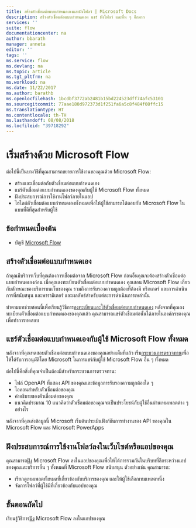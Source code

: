```yaml
---
title: สร้างตัวเชื่อมต่อแบบกำหนดเองและฝังโฟลว์ | Microsoft Docs
description: สร้างตัวเชื่อมต่อแบบกำหนดเอง แชร์ ฝังโฟลว์ และอื่น ๆ อีกมาก
services: ''
suite: flow
documentationcenter: na
author: bbarath
manager: anneta
editor: ''
tags: ''
ms.service: flow
ms.devlang: na
ms.topic: article
ms.tgt_pltfrm: na
ms.workload: na
ms.date: 11/22/2017
ms.author: barathb
ms.openlocfilehash: 1bcdbf3772ab2481b15bd224523dff74afc53101
ms.sourcegitcommit: 77aae180d972373d1f251fa6a5c8f484f08ffc15
ms.translationtype: HT
ms.contentlocale: th-TH
ms.lasthandoff: 08/08/2018
ms.locfileid: "39718292"
---
```

# <a name="start-to-build-with-microsoft-flow"></a>เริ่มสร้างด้วย Microsoft Flow

ต่อไปนี้เป็นบางวิธีที่คุณสามารถขยายการใช้งานของคุณด้วย Microsoft Flow:

* สร้างและเชื่อมต่อกับตัวเชื่อมต่อแบบกำหนดเอง
* แชร์ตัวเชื่อมต่อแบบกำหนดเองของคุณกับผู้ใช้ Microsoft Flow ทั้งหมด
* ฝังประสบการณ์การใช้งานโฟลว์ภายในแอป
* ไฮไลต์ตัวเชื่อมต่อแบบกำหนดเองทั้งหมดเพื่อให้ผู้ใช้สามารถโต้ตอบกับ Microsoft Flow ในแบบที่ดีที่สุดสำหรับผู้ใช้

## <a name="prerequisites"></a>ข้อกำหนดเบื้องต้น

* บัญชี [Microsoft Flow](https://flow.microsoft.com)

## <a name="create-a-custom-connector"></a>สร้างตัวเชื่อมต่อแบบกำหนดเอง

ถ้าคุณมีบริการเว็บที่คุณต้องการเชื่อมต่อจาก Microsoft Flow ก่อนอื่นคุณจะต้องสร้างตัวเชื่อมต่อแบบกำหนดเองก่อน เมื่อคุณลงทะเบียนตัวเชื่อมต่อแบบกำหนดเอง คุณสอน Microsoft Flow เกี่ยวกับลักษณะของบริการบนเว็บของคุณ รวมถึงการรับรองความถูกต้องที่ต้องมี ทริกเกอร์ และการดำเนินการที่สนับสนุน และพารามิเตอร์ และผลลัพธ์สำหรับแต่ละการดำเนินการเหล่านั้น

ทำตามบทช่วยสอนนี้เพื่อเรียนรู้วิธีการ[ลงทะเบียนและใช้ตัวเชื่อมต่อแบบกำหนดเอง](https://powerapps.microsoft.com/tutorials/register-custom-api/) หลังจากที่คุณลงทะเบียนตัวเชื่อมต่อแบบกำหนดเองของคุณแล้ว คุณสามารถแชร์ตัวเชื่อมต่อนั้นได้ภายในองค์กรของคุณเพื่อทำการทดสอบ

## <a name="share-a-custom-connector-with-all-microsoft-flow-users"></a>แชร์ตัวเชื่อมต่อแบบกำหนดเองกับผู้ใช้ Microsoft Flow ทั้งหมด

หลังจากที่คุณทดสอบตัวเชื่อมต่อแบบกำหนดเองของคุณอย่างเต็มที่แล้ว เริ่ม[กระบวนการตรวจทาน](https://flow.microsoft.com/blog/calling-all-saas-apps-now-you-can-build-your-own-connector-for-flow-and-logic-apps/)เพื่อให้ได้รับการอนุมัติโดย Microsoft ในการแชร์กับผู้ใช้ Microsoft Flow อื่น ๆ ทั้งหมด

ต่อไปนี้คือสิ่งที่คุณจำเป็นต้องมีสำหรับกระบวนการตรวจทาน:

* ไฟล์ OpenAPI ที่แสดง API ของคุณและข้อมูลการรับรองความถูกต้องใด ๆ
* ไอคอนสำหรับตัวเชื่อมต่อของคุณ
* คำอธิบายของตัวเชื่อมต่อของคุณ
* แนวคิดประมาณ 10 แนวคิดว่าตัวเชื่อมต่อของคุณจะเป็นประโยชน์กับผู้ใช้อื่นผ่านเทมเพลตต่าง ๆ อย่างไร

หลังจากที่คุณส่งข้อมูลนี้ Microsoft เริ่มต้นประเมินฟังก์ชันการทำงานของ API ของคุณใน Microsoft Flow และ Microsoft PowerApps

## <a name="embed-the-flow-experience-into-your-website-or-app"></a>ฝังประสบการณ์การใช้งานโฟลว์ลงในเว็บไซต์หรือแอปของคุณ

คุณสามารถ[ฝัง](developer/embed-flow-dev.md) Microsoft Flow ลงในแอปของคุณเพื่อให้ได้การรวมกันในบริบทที่ลึกระหว่างแอปของคุณและบริการอื่น ๆ ทั้งหมดที่ Microsoft Flow สนับสนุน ตัวอย่างเช่น คุณสามารถ:

* เรียกดูเทมเพลตทั้งหมดที่เกี่ยวข้องกับบริการของคุณ และให้ผู้ใช้เลือกเทมเพลตหนึ่ง
* จัดการโฟลว์ที่ผู้ใช้มีที่เกี่ยวข้องกับแอปของคุณ

## <a name="next-steps"></a>ขั้นตอนถัดไป

เรียนรู้วิธีการ[ฝัง](developer/embed-flow-dev.md) Microsoft Flow ลงในแอปของคุณ
